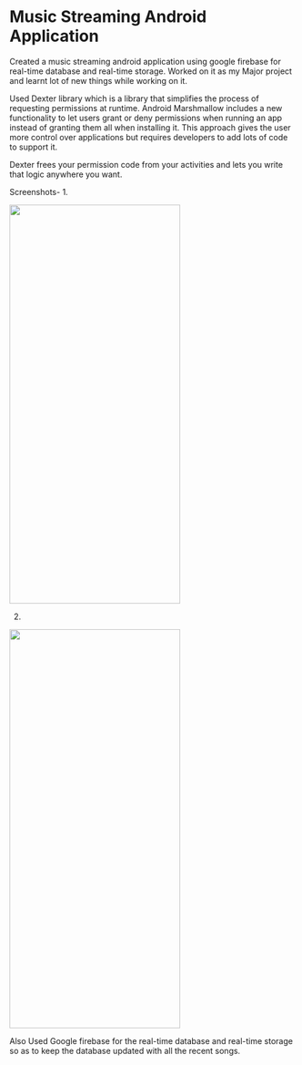 # Music Streaming Android Application
 Created a music streaming android application using google firebase for real-time database and real-time storage. 
Worked on it as my Major project and learnt lot of new things while working on it.

Used Dexter library which is a library that simplifies the process of requesting permissions at runtime.
Android Marshmallow includes a new functionality to let users grant or deny permissions when running an app instead of granting them all when installing it. This approach gives the user more control over applications but requires developers to add lots of code to support it.

Dexter frees your permission code from your activities and lets you write that logic anywhere you want.

Screenshots-
1.

<img src = "https://user-images.githubusercontent.com/67203784/86024341-7e727d00-ba4a-11ea-9299-610df8a9fd7d.jpg" height = "700" width = "300">

2.

<img src = "https://user-images.githubusercontent.com/67203784/86024711-f80a6b00-ba4a-11ea-9718-43a7b9480462.jpg" height = "700" width = "300">

Also Used Google firebase for the real-time database and real-time storage so as to keep the database updated with all the recent songs. 
